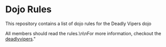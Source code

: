 Dojo Rules
==========

This repository contains a list of dojo rules for the Deadly Vipers dojo

All members should read the rules.\n\nFor more information, checkout the [deadlyvipers](https://github.com/deadlyvipers)."

